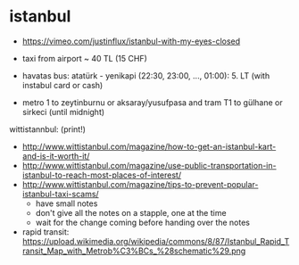 # istanbul

- https://vimeo.com/justinflux/istanbul-with-my-eyes-closed


- taxi from airport ~ 40 TL (15 CHF)
- havatas bus: atatürk - yenikapi (22:30, 23:00, ..., 01:00): 5. LT (with instabul card or cash)
- metro 1 to zeytinburnu or aksaray/yusufpasa and tram T1 to gülhane or sirkeci (until midnight)

wittistannbul: (print!)

- http://www.wittistanbul.com/magazine/how-to-get-an-istanbul-kart-and-is-it-worth-it/
- http://www.wittistanbul.com/magazine/use-public-transportation-in-istanbul-to-reach-most-places-of-interest/
- http://www.wittistanbul.com/magazine/tips-to-prevent-popular-istanbul-taxi-scams/
  - have small notes
  - don't give all the notes on a stapple, one at the time
  - wait for the change coming before handing over the notes
- rapid transit: https://upload.wikimedia.org/wikipedia/commons/8/87/Istanbul_Rapid_Transit_Map_with_Metrob%C3%BCs_%28schematic%29.png
